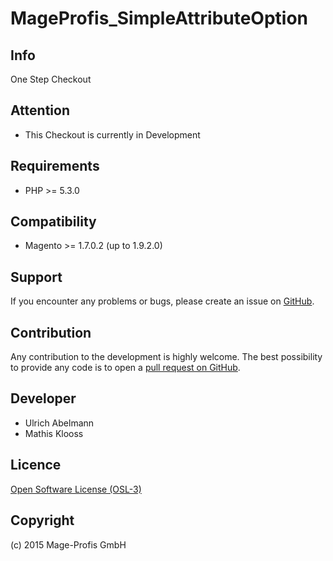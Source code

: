 MageProfis_SimpleAttributeOption
===================

Info
-----------
One Step Checkout

Attention
------------
- This Checkout is currently in Development

Requirements
------------
- PHP >= 5.3.0

Compatibility
-------------
- Magento >= 1.7.0.2 (up to 1.9.2.0)

Support
-------
If you encounter any problems or bugs, please create an issue on [GitHub](https://github.com/mageprofis/MageProfis_OneCheckout/issues).

Contribution
------------
Any contribution to the development is highly welcome. The best possibility to provide any code is to open a [pull request on GitHub](https://help.github.com/articles/using-pull-requests).

Developer
---------
* Ulrich Abelmann
* Mathis Klooss

Licence
-------
[Open Software License (OSL-3)](http://opensource.org/licenses/osl-3.0.php)

Copyright
---------
(c) 2015 Mage-Profis GmbH